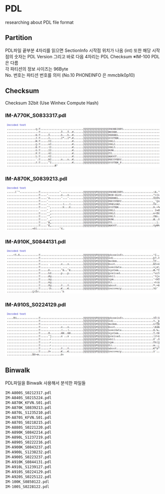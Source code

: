 # PDL
researching about PDL file format

## Partition
PDL파일 끝부분 4자리를 읽으면 SectionInfo 시작점 위치가 나옴 (int)
또한 해당 시작점의 숫자는 PDL Version
그리고 바로 다음 4자리는 PDL Checksum
※IM-100 PDL은 다름  
각 파티션의 정보 사이즈는 96Byte  
No. 번호는 파티션 번호를 의미 (No.10 PHONEINFO 은 mmcblk0p10)

## Checksum
Checksum 32bit (Use Winhex Compute Hash)

### IM-A770K_S0833317.pdl
![IM-A770K_S0833317.pdl](/image/IM-A770K_S0833317.jpg)

### IM-A870K_S0839213.pdl
![IM-A870K_S0839213.pdl](/image/IM-A870K_S0839213.jpg)

### IM-A910K_S0844131.pdl
![IM-A910K_S0844131.pdl](/image/IM-A910K_S0844131.jpg)

### IM-A910S_S0224129.pdl
![IM-A910S_S0224129.pdl](/image/IM-A910S_S0224129.jpg)

## Binwalk
PDL파일을 Binwalk 사용해서 분석한 파일들
<pre><code>IM-A800S_S0212317.pdl
IM-A840S_S0215224.pdl
IM-A870K_KFVN.S01.pdl
IM-A870K_S0839213.pdl
IM-A870L_S1235210.pdl
IM-A870S_KFVN.S01.pdl
IM-A870S_S0218215.pdl
IM-A880S_S0221220.pdl
IM-A890K_S0842214.pdl
IM-A890L_S1237219.pdl
IM-A890S_S0222216.pdl
IM-A900K_S0843237.pdl
IM-A900L_S1238232.pdl
IM-A900S_S0223237.pdl
IM-A910K_S0844131.pdl
IM-A910L_S1239127.pdl
IM-A910S_S0224129.pdl
IM-A920S_S0225122.pdl
IM-100K_S0850122.pdl
IM-100S_S0228122.pdl
</code></pre>
